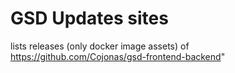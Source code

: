 # GSD Updates sites
lists releases (only docker image assets) of https://github.com/Cojonas/gsd-frontend-backend"
